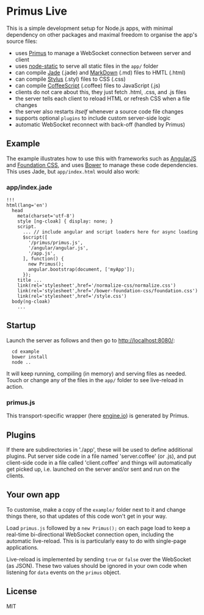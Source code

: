 # Primus Live

This is a simple development setup for Node.js apps, with minimal dependency
on other packages and maximal freedom to organise the app's source files:

* uses [Primus][P] to manage a WebSocket connection between server and client
* uses [node-static][N] to serve all static files in the `app/` folder
* can compile [Jade][J] (.jade) and [MarkDown][M] (.md) files to HMTL (.html)
* can compile [Stylus][S] (.styl) files to CSS (.css)
* can compile [CoffeeScript][C] (.coffee) files to JavaScript (.js)
* clients do not care about this, they just fetch .html, .css, and .js files
* the server tells each client to reload HTML or refresh CSS when a file changes
* the server also restarts _itself_ whenever a source code file changes
* supports optional `plugins` to include custom server-side logic
* automatic WebSocket reconnect with back-off (handled by Primus)

## Example

The example illustrates how to use this with frameworks such as [AngularJS][A]
and [Foundation CSS][F], and uses [Bower][B] to manage these code dependencies.
This uses Jade, but `app/index.html` would also work:

### app/index.jade

```
!!!
html(lang='en')
  head
    meta(charset='utf-8')
    style [ng-cloak] { display: none; }
    script.
      ... // include angular and script loaders here for async loading
      $script([
        '/primus/primus.js',
        '/angular/angular.js',
        '/app.js',
      ], function() {
        new Primus();
        angular.bootstrap(document, ['myApp']);
      });
    title ...
    link(rel='stylesheet',href='/normalize-css/normalize.css')
    link(rel='stylesheet',href='/bower-foundation-css/foundation.css')
    link(rel='stylesheet',href='/style.css')
  body(ng-cloak)
    ...
```

## Startup

Launch the server as follows and then go to <http://localhost:8080/>:

```
  cd example
  bower install
  node ..
```

It will keep running, compiling (in memory) and serving files as needed. Touch
or change any of the files in the `app/` folder to see live-reload in action.

### primus.js

This transport-specific wrapper (here [engine.io][E]) is generated by Primus.

## Plugins

If there are subdirectories in './app', these will be used to define additional
plugins. Put server side code in a file named 'server.coffee' (or .js), and put
client-side code in a file called 'client.coffee' and things will automatically
get picked up, i.e. launched on the server and/or sent and run on the clients.

## Your own app

To customise, make a copy of the `example/` folder next to it and change things
there, so that updates of this code won't get in your way.

Load `primus.js` followed by a `new Primus();` on each page load to keep a
real-time bi-directional WebSocket connection open, including the automatic
live-reload. This is is particularly easy to do with single-page applications.

Live-reload is implemented by sending `true` or `false` over the WebSocket
(as JSON). These two values should be ignored in your own code when listening
for `data` events on the `primus` object.

## License

MIT

[A]: http://angularjs.org/
[B]: http://bower.io/
[C]: http://coffeescript.org/
[E]: https://github.com/LearnBoost/engine.io
[F]: http://foundation.zurb.com/
[G]: https://github.com/3rd-Eden/primus#plugins
[J]: http://jade-lang.com/
[M]: http://daringfireball.net/projects/markdown/
[N]: https://github.com/cloudhead/node-static
[P]: https://medium.com/the-build/22af5c94a922
[S]: http://learnboost.github.io/stylus/
[X]: https://github.com/3rd-Eden/primus/tree/master/example
